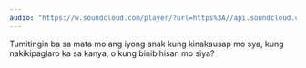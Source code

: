 ```yaml
---
audio: "https://w.soundcloud.com/player/?url=https%3A//api.soundcloud.com/tracks/1405643242%3Fsecret_token%3Ds-rMOG6x7gQ4o&color=%23ff5500&auto_play=true&hide_related=false&show_comments=true&show_user=true&show_reposts=false&show_teaser=true&visual=true"
---
```


Tumitingin ba sa mata mo ang iyong anak kung kinakausap mo sya, kung nakikipaglaro ka sa kanya, o kung binibihisan mo siya?